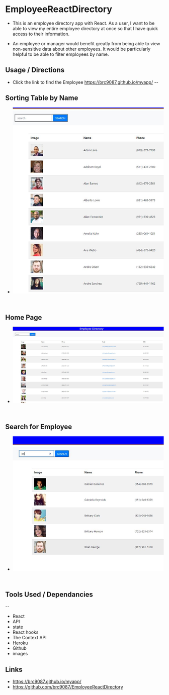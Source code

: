 # EmployeeReactDirectory

* This is an employee directory app with React. As a user, I want to be able to view my entire employee directory at once so that I have quick access to their information.

* An employee or manager would benefit greatly from being able to view non-sensitive data about other employees. It would be particularly helpful to be able to filter employees by name.

## Usage / Directions
* Click the link to find the Employee https://brc9087.github.io/myapp/
--
## Sorting Table by Name
* ![](./public/images/NameSorted.JPG )

<br>

## Home Page 
* ![](./public/images/homePageEmployee.JPG )

<br>
    
    
## Search for Employee
*  ![](./public/images/SearchOption.JPG )

<br>

## Tools Used / Dependancies
--
* React
* API
* state
* React hooks
* The Context API
* Heroku
* Github
* images

## Links
* https://brc9087.github.io/myapp/
* https://github.com/brc9087/EmployeeReactDirectory
